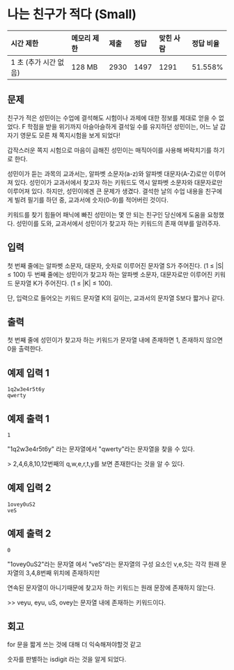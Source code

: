 # 나는 친구가 적다 (Small)

| 시간 제한             | 메모리 제한 | 제출 | 정답 | 맞힌 사람 | 정답 비율 |
| :-------------------- | :---------- | :--- | :--- | :-------- | :-------- |
| 1 초 (추가 시간 없음) | 128 MB      | 2930 | 1497 | 1291      | 51.558%   |

## 문제

친구가 적은 성민이는 수업에 결석해도 시험이나 과제에 대한 정보를 제대로 얻을 수 없었다. F 학점을 받을 위기까지 아슬아슬하게 결석일 수를 유지하던 성민이는, 어느 날 갑자기 영문도 모른 채 쪽지시험을 보게 되었다!

갑작스러운 쪽지 시험으로 마음이 급해진 성민이는 매직아이를 사용해 벼락치기를 하기로 한다.

성민이가 듣는 과목의 교과서는, 알파벳 소문자(a-z)와 알파벳 대문자(A-Z)로만 이루어져 있다. 성민이가 교과서에서 찾고자 하는 키워드도 역시 알파벳 소문자와 대문자로만 이루어져 있다. 하지만, 성민이에겐 큰 문제가 생겼다. 결석한 날의 수업 내용을 친구에게 빌려 필기를 하던 중, 교과서에 숫자(0-9)를 적어버린 것이다.

키워드를 찾기 힘들어 패닉에 빠진 성민이는 몇 안 되는 친구인 당신에게 도움을 요청했다. 성민이를 도와, 교과서에서 성민이가 찾고자 하는 키워드의 존재 여부를 알려주자.

## 입력

첫 번째 줄에는 알파벳 소문자, 대문자, 숫자로 이루어진 문자열 S가 주어진다. (1 ≤ |S| ≤ 100) 두 번째 줄에는 성민이가 찾고자 하는 알파벳 소문자, 대문자로만 이루어진 키워드 문자열 K가 주어진다. (1 ≤ |K| ≤ 100).

단, 입력으로 들어오는 키워드 문자열 K의 길이는, 교과서의 문자열 S보다 짧거나 같다.

## 출력

첫 번째 줄에 성민이가 찾고자 하는 키워드가 문자열 내에 존재하면 1, 존재하지 않으면 0을 출력한다.

## 예제 입력 1

```
1q2w3e4r5t6y
qwerty
```

## 예제 출력 1

```
1
```

"1q2w3e4r5t6y" 라는 문자열에서 "qwerty"라는 문자열을 찾을 수 있다.

\> 2,4,6,8,10,12번째의 q,w,e,r,t,y를 보면 존재한다는 것을 알 수 있다.

## 예제 입력 2

```
1ovey0uS2
veS
```

## 예제 출력 2

```
0
```

"1ovey0uS2"라는 문자열 에서 "veS"라는 문자열의 구성 요소인 v,e,S는 각각 원래 문자열의 3,4,8번째 위치에 존재하지만

연속된 문자열이 아니기때문에 찾고자 하는 키워드는 원래 문장에 존재하지 않는다.

 \>> veyu, eyu, uS, ovey는 문자열 내에 존재하는 키워드이다.

 ## 회고
 for 문을 짧게 쓰는 것에 대해 더 익숙해져야할것 같고
 
 숫자를 판별하는 isdigit 라는 것을 알게 되었다.
